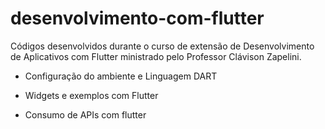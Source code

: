 # desenvolvimento-com-flutter
Códigos desenvolvidos durante o curso de extensão de Desenvolvimento de Aplicativos com Flutter ministrado pelo Professor Clávison Zapelini.

- Configuração do ambiente e Linguagem DART

- Widgets e exemplos com Flutter

- Consumo de APIs com flutter
